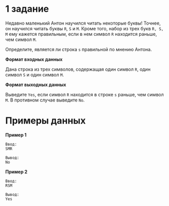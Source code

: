 # 1 задание

Недавно маленький Антон научился читать некоторые буквы! Точнее, он научился читать буквы `R`, `S` и `M`. 
Кроме того, набор из трех букв `R, S, M` ему кажется правильным, если в нем символ `R` находится раньше, чем символ `M`.

Определите, является ли строка `s` правильной по мнению Антона.

**Формат входных данных**

Дана строка  из трех символов, содержащая один символ `R`, один символ `S` и один символ `M`.

**Формат выходных данных**

Выведите `Yes`, если символ `R` находится в строке `s` раньше, чем символ `M`. В противном случае выведите `No`.

# Примеры данных
**Пример 1**
```
Ввод:
SMR
```
```
Вывод:
No
```

**Пример 2**
```
Ввод:
RSM
```

```
Вывод:
Yes
```

